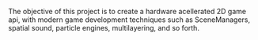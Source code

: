 The objective of this project is to create a hardware acellerated 2D game api, with modern game development techniques such as SceneManagers, spatial sound, particle engines, multilayering, and so forth.